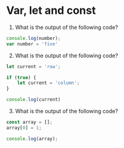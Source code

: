 # Var, let and const

1. What is the output of the following code?

```javascript
console.log(number);
var number = 'five'
```

2. What is the output of the following code?

```javascript
let current = 'row';

if (true) {
    let current = 'column'; 
}

console.log(current)
```

3. What is the output of the following code?

```javascript
const array = [];
array[0] = 1;

console.log(array);
```
